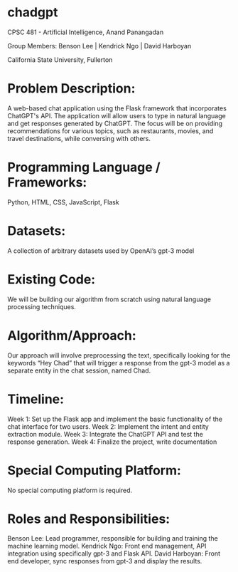 # chadgpt

 CPSC 481 - Artificial Intelligence, Anand Panangadan

Group Members: Benson Lee | Kendrick Ngo | David Harboyan


California State University, Fullerton

# Problem Description: 
A web-based chat application using the Flask framework that incorporates ChatGPT's API. The application will allow users to type in natural language and get responses generated by ChatGPT. The focus will be on providing recommendations for various topics, such as restaurants, movies, and travel destinations, while conversing with others.

# Programming Language / Frameworks:
Python, HTML, CSS, JavaScript, Flask

# Datasets:
A collection of arbitrary datasets used by OpenAI’s gpt-3 model

# Existing Code:
We will be building our algorithm from scratch using natural language processing techniques.

# Algorithm/Approach:
Our approach will involve preprocessing the text, specifically looking for the keywords “Hey Chad” that will trigger a response from the gpt-3 model as a separate entity in the chat session, named Chad.  

# Timeline:
Week 1: Set up the Flask app and implement the basic functionality of the chat interface for two users.
Week 2: Implement the intent and entity extraction module.
Week 3: Integrate the ChatGPT API and test the response generation.
Week 4: Finalize the project, write documentation

# Special Computing Platform:
No special computing platform is required.

# Roles and Responsibilities:
Benson Lee: Lead programmer, responsible for building and training the machine learning model.
Kendrick Ngo: Front end management, API integration using specifically gpt-3 and Flask API.
David Harboyan: Front end developer, sync responses from gpt-3 and display the results.
